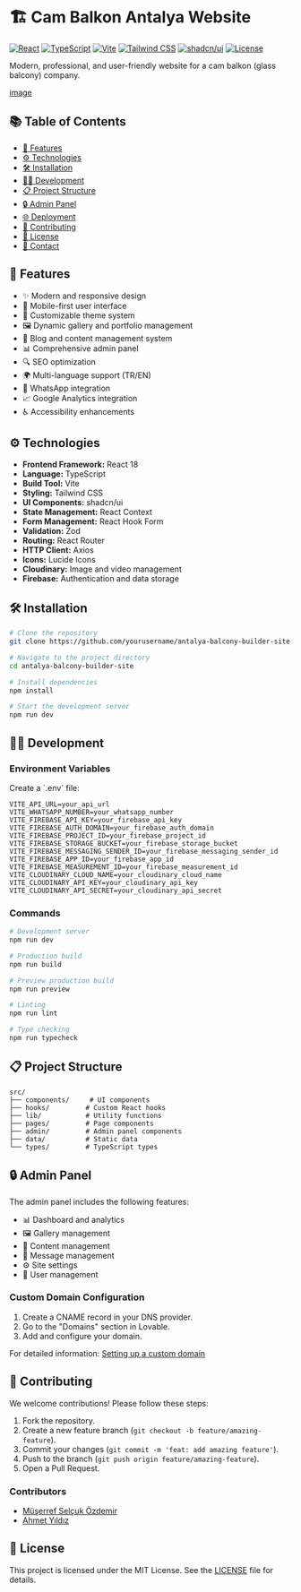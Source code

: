 # 🏗️ Cam Balkon Antalya Website

[![React](https://img.shields.io/badge/React-18.x-blue.svg)](https://reactjs.org/)
[![TypeScript](https://img.shields.io/badge/TypeScript-5.x-blue.svg)](https://www.typescriptlang.org/)
[![Vite](https://img.shields.io/badge/Vite-5.x-646CFF.svg)](https://vitejs.dev/)
[![Tailwind CSS](https://img.shields.io/badge/Tailwind_CSS-3.x-38B2AC.svg)](https://tailwindcss.com/)
[![shadcn/ui](https://img.shields.io/badge/shadcn/ui-Latest-black.svg)](https://ui.shadcn.com/)
[![License](https://img.shields.io/badge/License-MIT-green.svg)](LICENSE)

Modern, professional, and user-friendly website for a cam balkon (glass balcony) company.

[image](https://github.com/user-attachments/assets/8841c35c-244a-44c5-b795-6b25675170a4)

## 📚 Table of Contents

- [🚀 Features](#-features)
- [⚙️ Technologies](#️-technologies)
- [🛠️ Installation](#️-installation)
- [👩‍💻 Development](#-development)
- [📋 Project Structure](#-project-structure)
- [🔒 Admin Panel](#-admin-panel)
- [🌐 Deployment](#-deployment)
- [🤝 Contributing](#-contributing)
- [📄 License](#-license)
- [📧 Contact](#-contact)

## 🚀 Features

- ✨ Modern and responsive design
- 📱 Mobile-first user interface
- 🎨 Customizable theme system
- 🖼️ Dynamic gallery and portfolio management
- 📝 Blog and content management system
- 📊 Comprehensive admin panel
- 🔍 SEO optimization
- 🌍 Multi-language support (TR/EN)
- 💬 WhatsApp integration
- 📈 Google Analytics integration
- ♿ Accessibility enhancements

## ⚙️ Technologies

- **Frontend Framework:** React 18
- **Language:** TypeScript
- **Build Tool:** Vite
- **Styling:** Tailwind CSS
- **UI Components:** shadcn/ui
- **State Management:** React Context
- **Form Management:** React Hook Form
- **Validation:** Zod
- **Routing:** React Router
- **HTTP Client:** Axios
- **Icons:** Lucide Icons
- **Cloudinary:** Image and video management
- **Firebase:** Authentication and data storage

## 🛠️ Installation

```bash
# Clone the repository
git clone https://github.com/yourusername/antalya-balcony-builder-site.git

# Navigate to the project directory
cd antalya-balcony-builder-site

# Install dependencies
npm install

# Start the development server
npm run dev
```

## 👩‍💻 Development

### Environment Variables

Create a \`.env\` file:

```env
VITE_API_URL=your_api_url
VITE_WHATSAPP_NUMBER=your_whatsapp_number
VITE_FIREBASE_API_KEY=your_firebase_api_key
VITE_FIREBASE_AUTH_DOMAIN=your_firebase_auth_domain
VITE_FIREBASE_PROJECT_ID=your_firebase_project_id
VITE_FIREBASE_STORAGE_BUCKET=your_firebase_storage_bucket
VITE_FIREBASE_MESSAGING_SENDER_ID=your_firebase_messaging_sender_id
VITE_FIREBASE_APP_ID=your_firebase_app_id
VITE_FIREBASE_MEASUREMENT_ID=your_firebase_measurement_id
VITE_CLOUDINARY_CLOUD_NAME=your_cloudinary_cloud_name
VITE_CLOUDINARY_API_KEY=your_cloudinary_api_key
VITE_CLOUDINARY_API_SECRET=your_cloudinary_api_secret
```

### Commands

```bash
# Development server
npm run dev

# Production build
npm run build

# Preview production build
npm run preview

# Linting
npm run lint

# Type checking
npm run typecheck
```

## 📋 Project Structure

```
src/
├── components/     # UI components
├── hooks/         # Custom React hooks
├── lib/           # Utility functions
├── pages/         # Page components
├── admin/         # Admin panel components
├── data/          # Static data
└── types/         # TypeScript types
```

## 🔒 Admin Panel

The admin panel includes the following features:

- 📊 Dashboard and analytics
- 🖼️ Gallery management
- 📝 Content management
- 💬 Message management
- ⚙️ Site settings
- 👥 User management

### Custom Domain Configuration

1. Create a CNAME record in your DNS provider.
2. Go to the "Domains" section in Lovable.
3. Add and configure your domain.

For detailed information: [Setting up a custom domain](https://docs.lovable.dev/tips-tricks/custom-domain)

## 🤝 Contributing

We welcome contributions! Please follow these steps:

1. Fork the repository.
2. Create a new feature branch (`git checkout -b feature/amazing-feature`).
3. Commit your changes (`git commit -m 'feat: add amazing feature'`).
4. Push to the branch (`git push origin feature/amazing-feature`).
5. Open a Pull Request.

### Contributors

*   [Müşerref Selçuk Özdemir](https://github.com/SelcukOzdemir23)
*   [Ahmet Yıldız](https://github.com/AhmtYldz0772)

## 📄 License

This project is licensed under the MIT License. See the [LICENSE](LICENSE) file for details.

